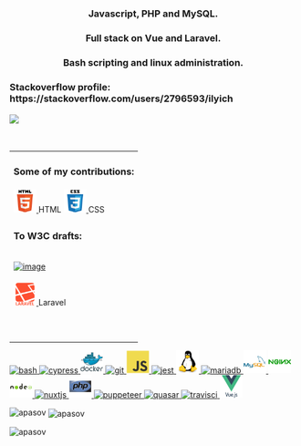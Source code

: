 <h3 align="center">Javascript, PHP and MySQL. </h3>
<h3 align="center">Full stack on Vue and Laravel. </h3>
<h3 align="center">Bash scripting and linux administration.</h3>
<h3 align="left">Stackoverflow profile: https://stackoverflow.com/users/2796593/ilyich</h3>
 <a href="https://stackoverflow.com/users/2796593" target="blank">
  <img align="center" src="https://user-images.githubusercontent.com/28765662/151554354-4db70731-9f73-4b4b-ae24-c94bcccac183.png" />
 </a>
<br><br><br>

<table>
   <tr>
      <td><h3 align="left">Some of my contributions:</h3></td>
   </tr>
   <tr>
      <td>
         <a href="https://www.w3.org/html/" target="_blank" rel="noreferrer"> 
            <img src="https://raw.githubusercontent.com/devicons/devicon/master/icons/html5/html5-original-wordmark.svg" alt="html5" width="40" height="40"/> 
         </a>
         HTML
         <a href="https://www.w3schools.com/css/" target="_blank" rel="noreferrer"> 
            <img src="https://raw.githubusercontent.com/devicons/devicon/master/icons/css3/css3-original-wordmark.svg" alt="css3" width="40" height="40"/> 
         </a>
         CSS
      </td>
   </tr>
   <tr>
      <td><h3 align="left">To W3C drafts:</h3></td>
   </tr>
   <tr>
      <td>

[![image](https://user-images.githubusercontent.com/28765662/149684207-163306bb-9d03-48a5-9270-48673bb5b7c9.png)](https://github.com/w3c/csswg-drafts/issues/4960)

</td>
   </tr>
   <tr>
      <td>
<a href="https://laravel.com/" target="_blank" rel="noreferrer"> 
<img src="https://raw.githubusercontent.com/devicons/devicon/master/icons/laravel/laravel-plain-wordmark.svg" alt="laravel" width="40" height="40"/> 
</a>
Laravel
      </td>
   </tr>
   <tr>
      <td></td>
   </tr>
   <tr>
      <td></td>
   </tr>
   <tr>
      <td></td>
   </tr>
   <tr>
      <td></td>
   </tr>
   <tr>
      <td></td>
   </tr>
   <tr>
      <td></td>
   </tr>
   <tr>
      <td></td>
   </tr>
   <tr>
      <td></td>
   </tr>
   <tr>
      <td></td>
   </tr>
   <tr>
      <td></td>
   </tr>
   <tr>
      <td></td>
   </tr>
</table>

<p align="left">
   
   <a href="https://www.gnu.org/software/bash/" target="_blank" rel="noreferrer"> 
<img src="https://www.vectorlogo.zone/logos/gnu_bash/gnu_bash-icon.svg" alt="bash" width="40" height="40"/> 
</a>

<a href="https://www.cypress.io" target="_blank" rel="noreferrer"> 
<img src="https://raw.githubusercontent.com/simple-icons/simple-icons/6e46ec1fc23b60c8fd0d2f2ff46db82e16dbd75f/icons/cypress.svg" alt="cypress" width="40" height="40"/> 
</a>

<a href="https://www.docker.com/" target="_blank" rel="noreferrer"> 
<img src="https://raw.githubusercontent.com/devicons/devicon/master/icons/docker/docker-original-wordmark.svg" alt="docker" width="40" height="40"/> 
</a>

<a href="https://git-scm.com/" target="_blank" rel="noreferrer"> 
<img src="https://www.vectorlogo.zone/logos/git-scm/git-scm-icon.svg" alt="git" width="40" height="40"/> 
</a>

<a href="https://developer.mozilla.org/en-US/docs/Web/JavaScript" target="_blank" rel="noreferrer"> 
<img src="https://raw.githubusercontent.com/devicons/devicon/master/icons/javascript/javascript-original.svg" alt="javascript" width="40" height="40"/> 
</a>

<a href="https://jestjs.io" target="_blank" rel="noreferrer"> 
<img src="https://www.vectorlogo.zone/logos/jestjsio/jestjsio-icon.svg" alt="jest" width="40" height="40"/> 
</a>

<a href="https://www.linux.org/" target="_blank" rel="noreferrer"> 
<img src="https://raw.githubusercontent.com/devicons/devicon/master/icons/linux/linux-original.svg" alt="linux" width="40" height="40"/> 
</a>

<a href="https://mariadb.org/" target="_blank" rel="noreferrer"> 
<img src="https://www.vectorlogo.zone/logos/mariadb/mariadb-icon.svg" alt="mariadb" width="40" height="40"/> 
</a>

<a href="https://www.mysql.com/" target="_blank" rel="noreferrer"> 
<img src="https://raw.githubusercontent.com/devicons/devicon/master/icons/mysql/mysql-original-wordmark.svg" alt="mysql" width="40" height="40"/> 
</a>

<a href="https://www.nginx.com" target="_blank" rel="noreferrer"> 
<img src="https://raw.githubusercontent.com/devicons/devicon/master/icons/nginx/nginx-original.svg" alt="nginx" width="40" height="40"/> 
</a>

<a href="https://nodejs.org" target="_blank" rel="noreferrer"> 
<img src="https://raw.githubusercontent.com/devicons/devicon/master/icons/nodejs/nodejs-original-wordmark.svg" alt="nodejs" width="40" height="40"/> 
</a>

<a href="https://nuxtjs.org/" target="_blank" rel="noreferrer"> 
<img src="https://www.vectorlogo.zone/logos/nuxtjs/nuxtjs-icon.svg" alt="nuxtjs" width="40" height="40"/> 
</a>

<a href="https://www.php.net" target="_blank" rel="noreferrer"> 
<img src="https://raw.githubusercontent.com/devicons/devicon/master/icons/php/php-original.svg" alt="php" width="40" height="40"/> 
</a>

<a href="https://github.com/puppeteer/puppeteer" target="_blank" rel="noreferrer"> 
<img src="https://www.vectorlogo.zone/logos/pptrdev/pptrdev-official.svg" alt="puppeteer" width="40" height="40"/> 
</a>

<a href="https://quasar.dev/" target="_blank" rel="noreferrer"> 
<img src="https://cdn.quasar.dev/logo/svg/quasar-logo.svg" alt="quasar" width="40" height="40"/> 
</a>

<a href="https://travis-ci.org" target="_blank" rel="noreferrer"> 
<img src="https://www.vectorlogo.zone/logos/travis-ci/travis-ci-icon.svg" alt="travisci" width="40" height="40"/> 
</a>

<a href="https://vuejs.org/" target="_blank" rel="noreferrer"> 
<img src="https://raw.githubusercontent.com/devicons/devicon/master/icons/vuejs/vuejs-original-wordmark.svg" alt="vuejs" width="40" height="40"/> 
</a>

</p>

<p><img align="left" src="https://github-readme-stats.vercel.app/api/top-langs?username=apasov&show_icons=true&locale=en&layout=compact" alt="apasov" /></p>

<p>&nbsp;<img align="center" src="https://github-readme-stats.vercel.app/api?username=apasov&show_icons=true&locale=en" alt="apasov" /></p>

<p><img align="center" src="https://github-readme-streak-stats.herokuapp.com/?user=apasov&" alt="apasov" /></p>
